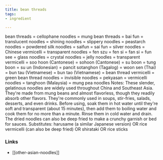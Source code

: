 ```yaml
---
title: bean threads
tags:
- ingredient

---
```

bean threads = cellophane noodles = mung bean threads = bai fun = translucent noodles = shining noodles = slippery noodles = peastarch noodles = powdered silk noodles = saifun = sai fun = silver noodles = Chinese vermicelli = transparent noodles = fen szu = fen si = fan si = fun see = glass noodles = crystal noodles = jelly noodles = transparent vermicelli = soo hoon (Cantonese) = sohoon (Cantonese) = su boon = tung boon = su un (Indonesian) = pancit sotanghon (Tagalog) = woon sen (Thai) = bun tau (Vietnamese) = bun tao (Vietnamese) = bean thread vermicelli = green bean thread noodles = invisible noodles = pekyasan = vermicelli noodles = tanghoon (Malaysia) = mung pea noodles Notes: These slender, gelatinous noodles are widely used throughout China and Southeast Asia. They're made from mung beans and almost flavorless, though they readily absorb other flavors. They're commonly used in soups, stir-fries, salads, desserts, and even drinks. Before using, soak them in hot water until they're soft and transparent (about 15 minutes), then add them to boiling water and cook them for no more than a minute. Rinse them in cold water and drain. The dried noodles can also be deep fried to make a crunchy garnish or bed for sauces. Substitutes: harusame (a similar Japanese version) OR rice vermicelli (can also be deep fried) OR shirataki OR rice sticks

### Links

* [[other-asian-noodles]]
